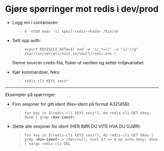 # Gjøre spørringer mot redis i dev/prod

-   Logg inn i containeren:

    > `k -ntbd exec -ti speil-redis-<hash> /bin/sh`

-   Sett opp auth:

    > `export REDISCLI_AUTH=$( sed -e 's/.*=//' -e "s/'//g" /var/run/secrets/nais.io/vault/redis.env )`

    Denne sourcer creds-fila, fisker ut verdien og setter miljøvariabel.

-   Kjør kommandoer, feks:
    > `redis-cli KEYS sess*`

---

Eksempler på spørringer:

-   Finn sesjoner for gitt ident (Nav-ident på format A321456):

    > `for key in $(redis-cli kEYS sess*); do redis-cli GET $key; done | grep <`_**`Nav-ident`**_`>`

-   Slette alle sesjoner for ident (HER BØR DU VITE HVA DU GJØR):
    > `for key in $(redis-cli kEYS sess*); do redis-cli GET $key | grep <`_**`Nav-ident`**_`> > /dev/null; test $? == 0 && echo $key; done | xargs redis-cli DEL`
